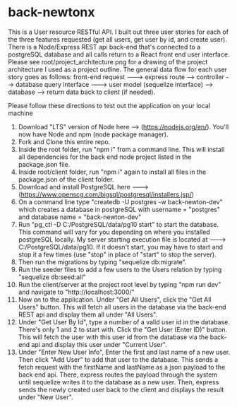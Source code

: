 # back-newtonx

This is a User resource RESTful API.  I built out three user stories for each of the three features requested (get all users, get user by id, and create user).  There is a Node/Express REST api back-end that's connected to a postgreSQL database and all calls return to a React front end user interface.  Please see root/project_architecture.png for a drawing of the project architecture I used as a project outline. The general data flow for each user story goes as follows: front-end request ---> express route --> controller --> database query interface ---> user model (sequelize interface) --> database --> return data back to client (if needed). 

Please follow these directions to test out the application on your local machine

1. Download "LTS" version of Node here --> (https://nodejs.org/en/).  You'll now have Node and npm (node package manager).  
2. Fork and Clone this entire repo.
3. Inside the root folder, run "npm i" from a command line.  This will install all dependencies for the back end node project listed in the package.json file.
4. Inside root/client folder, run "npm i" again to install all files in the package.json of the client folder.  
5. Download and install PostgreSQL here ---> (https://www.openscg.com/bigsql/postgresql/installers.jsp/)
6. On a command line type "createdb -U postgres -w back-newton-dev" which creates a database in postgreSQL with username = "postgres"
and database name = "back-newton-dev"
7. Run "pg_ctl -D C:/PostgreSQL/data/pg10 start" to start the database.  This command will vary for you depending on where you installed
postgreSQL locally.  My server starting execution file is located at ---> C:/PostgreSQL/data/pg10.  If it doesn't start, you may have to start and stop it a few times (use "stop" in place of "start" to stop the server).  
8. Then run the migrations by typing "sequelize db:migrate".  
9. Run the seeder files to add a few users to the Users relation by typing "sequelize db:seed:all"
10. Run the client/server at the project root level by typing "npm run dev" and navigate to "http://localhost:3000/"
11. Now on to the application.  Under "Get All Users", click the "Get All Users" button.  This will fetch all users in the database via the back-end REST api and display them all under "All Users".
12. Under "Get User By Id", type a number of a valid user id in the database.  There's only 1 and 2  to start with.  Click the "Get User (Enter ID)" button.  This will fetch the user with this user id from the database via the back-end api and display this user under "Current User".
13. Under "Enter New User Info", Enter the first and last name of a new user.  Then click "Add User" to add that user to the database.  This sends a fetch request with the firstName and lastName as a json payload to the back end api.  There, express routes the payload through the system until sequelize writes it to the database as a new user.  Then, express sends the newly created user back to the client and displays the result under "New User".
